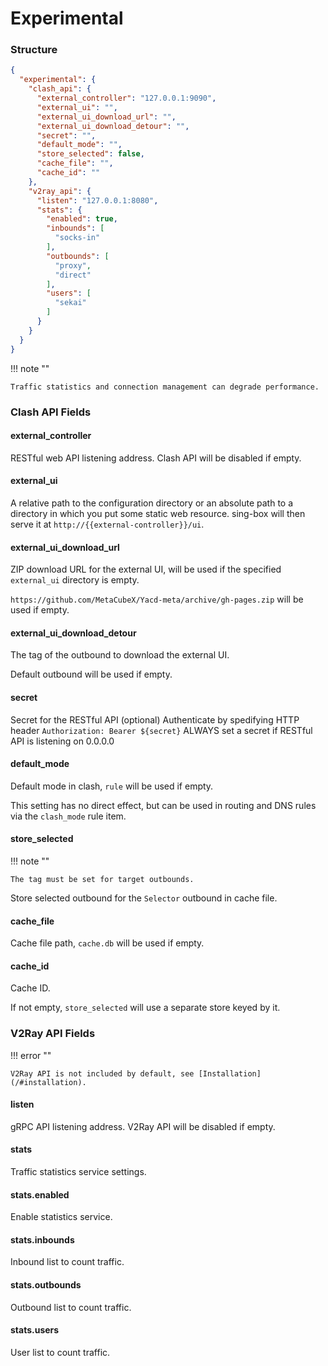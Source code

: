 # Experimental

### Structure

```json
{
  "experimental": {
    "clash_api": {
      "external_controller": "127.0.0.1:9090",
      "external_ui": "",
      "external_ui_download_url": "",
      "external_ui_download_detour": "",
      "secret": "",
      "default_mode": "",
      "store_selected": false,
      "cache_file": "",
      "cache_id": ""
    },
    "v2ray_api": {
      "listen": "127.0.0.1:8080",
      "stats": {
        "enabled": true,
        "inbounds": [
          "socks-in"
        ],
        "outbounds": [
          "proxy",
          "direct"
        ],
        "users": [
          "sekai"
        ]
      }
    }
  }
}
```

!!! note ""

    Traffic statistics and connection management can degrade performance.

### Clash API Fields

#### external_controller

RESTful web API listening address. Clash API will be disabled if empty.

#### external_ui

A relative path to the configuration directory or an absolute path to a
directory in which you put some static web resource. sing-box will then
serve it at `http://{{external-controller}}/ui`.

#### external_ui_download_url

ZIP download URL for the external UI, will be used if the specified `external_ui` directory is empty.

`https://github.com/MetaCubeX/Yacd-meta/archive/gh-pages.zip` will be used if empty.

#### external_ui_download_detour

The tag of the outbound to download the external UI.

Default outbound will be used if empty.

#### secret

Secret for the RESTful API (optional)
Authenticate by spedifying HTTP header `Authorization: Bearer ${secret}`
ALWAYS set a secret if RESTful API is listening on 0.0.0.0

#### default_mode

Default mode in clash, `rule` will be used if empty.

This setting has no direct effect, but can be used in routing and DNS rules via the `clash_mode` rule item.

#### store_selected

!!! note ""

    The tag must be set for target outbounds.

Store selected outbound for the `Selector` outbound in cache file.

#### cache_file

Cache file path, `cache.db` will be used if empty.

#### cache_id

Cache ID.

If not empty, `store_selected` will use a separate store keyed by it.

### V2Ray API Fields

!!! error ""

    V2Ray API is not included by default, see [Installation](/#installation).

#### listen

gRPC API listening address. V2Ray API will be disabled if empty.

#### stats

Traffic statistics service settings.

#### stats.enabled

Enable statistics service.

#### stats.inbounds

Inbound list to count traffic.

#### stats.outbounds

Outbound list to count traffic.

#### stats.users

User list to count traffic.

